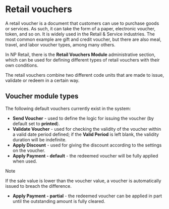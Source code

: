 # Retail vouchers

A retail voucher is a document that customers can use to purchase goods or services. As such, it can take the form of a paper, electronic voucher, token, and so on. It is widely used in the Retail & Service industries. The most common example are gift and credit voucher, but there are also meal, travel, and labor voucher types, among many others. 

In NP Retail, there is the **Retail Vouchers Module** administrative section, which can be used for defining different types of retail vouchers with their own conditions.

The retail vouchers combine two different code units that are made to issue, validate or redeem in a certain way.

## Voucher module types

The following default vouchers currently exist in the system:

- **Send Voucher** - used to define the logic for issuing the voucher (by default set to **printed**).
- **Validate Voucher** - used for checking the validity of the voucher within a valid date period defined; if the **Valid Period** is left blank, the validity duration will be indefinite.
- **Apply Discount** - used for giving the discount according to the settings on the voucher.
- **Apply Payment - default** - the redeemed voucher will be fully applied when used.

> [!Note]
> If the sale value is lower than the voucher value, a voucher is automatically issued to breach the difference.

- **Apply Payment - partial** - the redeemed voucher can be applied in part until the outstanding amount is fully cleared.
